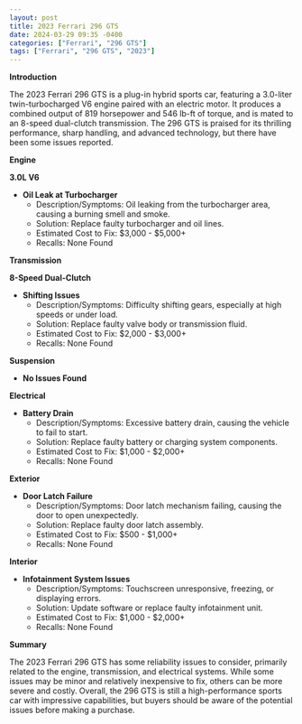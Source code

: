 ```yaml
---
layout: post
title: 2023 Ferrari 296 GTS
date: 2024-03-29 09:35 -0400
categories: ["Ferrari", "296 GTS"]
tags: ["Ferrari", "296 GTS", "2023"]
---
```

**Introduction**

The 2023 Ferrari 296 GTS is a plug-in hybrid sports car, featuring a 3.0-liter twin-turbocharged V6 engine paired with an electric motor. It produces a combined output of 819 horsepower and 546 lb-ft of torque, and is mated to an 8-speed dual-clutch transmission. The 296 GTS is praised for its thrilling performance, sharp handling, and advanced technology, but there have been some issues reported.

**Engine**

**3.0L V6**

* **Oil Leak at Turbocharger**
    * Description/Symptoms: Oil leaking from the turbocharger area, causing a burning smell and smoke.
    * Solution: Replace faulty turbocharger and oil lines.
    * Estimated Cost to Fix: $3,000 - $5,000+
    * Recalls: None Found

**Transmission**

**8-Speed Dual-Clutch**

* **Shifting Issues**
    * Description/Symptoms: Difficulty shifting gears, especially at high speeds or under load.
    * Solution: Replace faulty valve body or transmission fluid.
    * Estimated Cost to Fix: $2,000 - $3,000+
    * Recalls: None Found

**Suspension**

* **No Issues Found**

**Electrical**

* **Battery Drain**
    * Description/Symptoms: Excessive battery drain, causing the vehicle to fail to start.
    * Solution: Replace faulty battery or charging system components.
    * Estimated Cost to Fix: $1,000 - $2,000+
    * Recalls: None Found

**Exterior**

* **Door Latch Failure**
    * Description/Symptoms: Door latch mechanism failing, causing the door to open unexpectedly.
    * Solution: Replace faulty door latch assembly.
    * Estimated Cost to Fix: $500 - $1,000+
    * Recalls: None Found

**Interior**

* **Infotainment System Issues**
    * Description/Symptoms: Touchscreen unresponsive, freezing, or displaying errors.
    * Solution: Update software or replace faulty infotainment unit.
    * Estimated Cost to Fix: $1,000 - $2,000+
    * Recalls: None Found

**Summary**

The 2023 Ferrari 296 GTS has some reliability issues to consider, primarily related to the engine, transmission, and electrical systems. While some issues may be minor and relatively inexpensive to fix, others can be more severe and costly. Overall, the 296 GTS is still a high-performance sports car with impressive capabilities, but buyers should be aware of the potential issues before making a purchase.
